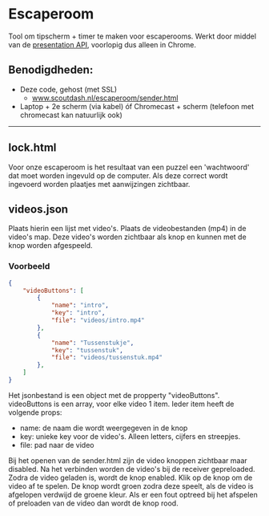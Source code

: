 # Escaperoom
Tool om tipscherm + timer te maken voor escaperooms.
Werkt door middel van de [presentation API](https://developer.mozilla.org/en-US/docs/Web/API/Presentation_API), voorlopig dus alleen in Chrome.
## Benodigdheden:
- Deze code, gehost (met SSL)
  - www.scoutdash.nl/escaperoom/sender.html
- Laptop + 2e scherm (via kabel) óf Chromecast + scherm (telefoon met chromecast kan natuurlijk ook)

---------------
## lock.html
Voor onze escaperoom is het resultaat van een puzzel een 'wachtwoord' dat moet worden ingevuld op de computer. Als deze correct wordt ingevoerd worden plaatjes met aanwijzingen zichtbaar.
## videos.json
Plaats hierin een lijst met video's. Plaats de videobestanden (mp4) in de video's map. Deze video's worden zichtbaar als knop en kunnen met de knop worden afgespeeld.
### Voorbeeld
```json
{
	"videoButtons": [
		{
			"name": "intro",
			"key": "intro",
			"file": "videos/intro.mp4"
		},
		{
			"name": "Tussenstukje",
			"key": "tussenstuk",
			"file": "videos/tussenstuk.mp4"
		},
	]
}

```
Het jsonbestand is een object met de propperty "videoButtons". videoButtons is een array, voor elke video 1 item. Ieder item heeft de volgende props:
- name: de naam die wordt weergegeven in de knop
- key: unieke key voor de video's. Alleen letters, cijfers en streepjes.
- file: pad naar de video

Bij het openen van de sender.html zijn de video knoppen zichtbaar maar disabled. Na het verbinden worden de video's bij de receiver gepreloaded. Zodra de video geladen is, wordt de knop enabled. Klik op de knop om de video af te spelen. De knop wordt groen zodra deze speelt, als de video is afgelopen verdwijd de groene kleur. Als er een fout optreed bij het afspelen of preloaden van de video dan wordt de knop rood.
